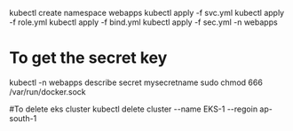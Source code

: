 kubectl create namespace webapps
kubectl apply -f svc.yml
kubectl apply -f role.yml
kubectl apply -f bind.yml
kubectl apply -f sec.yml -n webapps
# To get the secret key
kubectl -n webapps describe secret mysecretname
sudo chmod 666 /var/run/docker.sock

#To delete eks cluster
kubectl delete cluster --name EKS-1 --regoin ap-south-1
